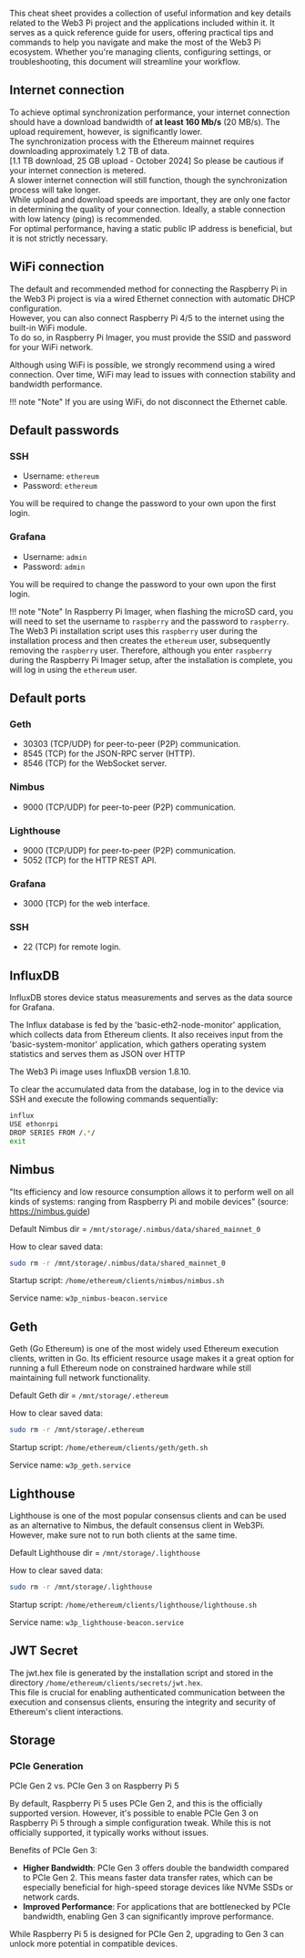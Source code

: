 
This cheat sheet provides a collection of useful information and key details related to the Web3 Pi project and the applications included within it. It serves as a quick reference guide for users, offering practical tips and commands to help you navigate and make the most of the Web3 Pi ecosystem. Whether you're managing clients, configuring settings, or troubleshooting, this document will streamline your workflow.


## Internet connection

To achieve optimal synchronization performance, your internet connection should have a download bandwidth of **at least 160 Mb/s** (20 MB/s). 
The upload requirement, however, is significantly lower.  
The synchronization process with the Ethereum mainnet requires downloading approximately 1.2 TB of data.  
[1.1 TB download, 25 GB upload - October 2024]
So please be cautious if your internet connection is metered.  
A slower internet connection will still function, though the synchronization process will take longer.   
While upload and download speeds are important, they are only one factor in determining the quality of your connection. Ideally, a stable connection with low latency (ping) is recommended.   
For optimal performance, having a static public IP address is beneficial, but it is not strictly necessary.   

## WiFi connection

The default and recommended method for connecting the Raspberry Pi in the Web3 Pi project is via a wired Ethernet connection with automatic DHCP configuration.  
However, you can also connect Raspberry Pi 4/5 to the internet using the built-in WiFi module.  
To do so, in Raspberry Pi Imager, you must provide the SSID and password for your WiFi network.

Although using WiFi is possible, we strongly recommend using a wired connection. Over time, WiFi may lead to issues with connection stability and bandwidth performance.

!!! note "Note"
    If you are using WiFi, do not disconnect the Ethernet cable.


## Default passwords

### SSH

- Username: `ethereum`  
- Password: `ethereum`

You will be required to change the password to your own upon the first login.

### Grafana

- Username: `admin`  
- Password: `admin`

You will be required to change the password to your own upon the first login.

!!! note "Note"
    In Raspberry Pi Imager, when flashing the microSD card, you will need to set the username to `raspberry` and the password to `raspberry`.
    The Web3 Pi installation script uses this `raspberry` user during the installation process and then creates the `ethereum` user, subsequently removing the `raspberry` user.
    Therefore, although you enter `raspberry` during the Raspberry Pi Imager setup, after the installation is complete, you will log in using the `ethereum` user.

## Default ports

### Geth

- 30303 (TCP/UDP) for peer-to-peer (P2P) communication.
- 8545 (TCP) for the JSON-RPC server (HTTP).
- 8546 (TCP) for the WebSocket server.

### Nimbus

- 9000 (TCP/UDP) for peer-to-peer (P2P) communication.

### Lighthouse

- 9000 (TCP/UDP) for peer-to-peer (P2P) communication.
- 5052 (TCP) for the HTTP REST API.

### Grafana

- 3000 (TCP) for the web interface.

### SSH

- 22 (TCP) for remote login.



## InfluxDB

InfluxDB stores device status measurements and serves as the data source for Grafana.

The Influx database is fed by the 'basic-eth2-node-monitor' application, which collects data from Ethereum clients. It also receives input from the 'basic-system-monitor' application, which gathers operating system statistics and serves them as JSON over HTTP

The Web3 Pi image uses InfluxDB version 1.8.10.

To clear the accumulated data from the database, log in to the device via SSH and execute the following commands sequentially:

``` sh
influx
USE ethonrpi
DROP SERIES FROM /.*/
exit
```


## Nimbus

"Its efficiency and low resource consumption allows it to perform well on all kinds of systems: ranging from Raspberry Pi and mobile devices" (source: https://nimbus.guide)


Default Nimbus dir = `/mnt/storage/.nimbus/data/shared_mainnet_0`   

How to clear saved data:   
``` sh
sudo rm -r /mnt/storage/.nimbus/data/shared_mainnet_0
```

Startup script: `/home/ethereum/clients/nimbus/nimbus.sh`

Service name: `w3p_nimbus-beacon.service`


## Geth

Geth (Go Ethereum) is one of the most widely used Ethereum execution clients, written in Go.  Its efficient resource usage makes it a great option for running a full Ethereum node on constrained hardware while still maintaining full network functionality.

Default Geth dir = `/mnt/storage/.ethereum`   

How to clear saved data:   
``` sh
sudo rm -r /mnt/storage/.ethereum
```

Startup script: `/home/ethereum/clients/geth/geth.sh`

Service name: `w3p_geth.service`

## Lighthouse

Lighthouse is one of the most popular consensus clients and can be used as an alternative to Nimbus, the default consensus client in Web3Pi. However, make sure not to run both clients at the same time.

Default Lighthouse dir = `/mnt/storage/.lighthouse`   

How to clear saved data:   
``` sh
sudo rm -r /mnt/storage/.lighthouse
```

Startup script: `/home/ethereum/clients/lighthouse/lighthouse.sh`

Service name: `w3p_lighthouse-beacon.service`

## JWT Secret

The jwt.hex file is generated by the installation script and stored in the directory `/home/ethereum/clients/secrets/jwt.hex`.  
This file is crucial for enabling authenticated communication between the execution and consensus clients, ensuring the integrity and security of Ethereum's client interactions.

## Storage

### PCIe Generation

PCIe Gen 2 vs. PCIe Gen 3 on Raspberry Pi 5

By default, Raspberry Pi 5 uses PCIe Gen 2, and this is the officially supported version. However, it's possible to enable PCIe Gen 3 on Raspberry Pi 5 through a simple configuration tweak. While this is not officially supported, it typically works without issues.

Benefits of PCIe Gen 3:

- **Higher Bandwidth**: PCIe Gen 3 offers double the bandwidth compared to PCIe Gen 2. This means faster data transfer rates, which can be especially beneficial for high-speed storage devices like NVMe SSDs or network cards.
- **Improved Performance**: For applications that are bottlenecked by PCIe bandwidth, enabling Gen 3 can significantly improve performance.

While Raspberry Pi 5 is designed for PCIe Gen 2, upgrading to Gen 3 can unlock more potential in compatible devices.